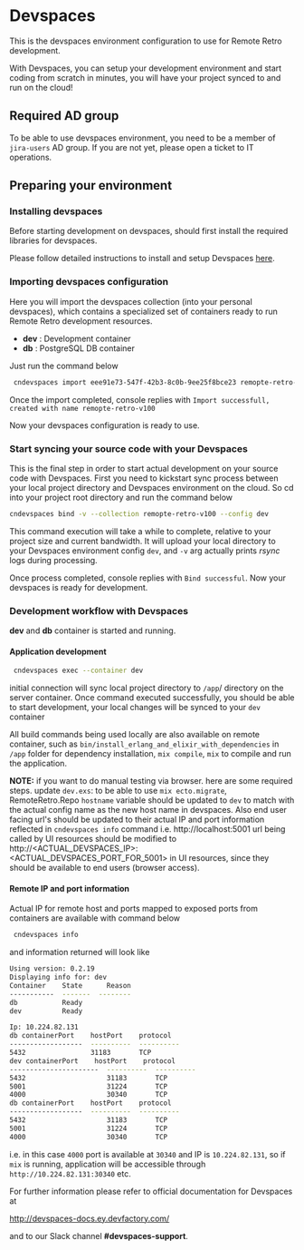 # Devspaces
This is the devspaces environment configuration to use for Remote Retro development. 

With Devspaces, you can setup your development environment
and start coding from scratch in minutes, you will have your project synced to and run on the cloud!

## Required AD group
To be able to use devspaces environment, you need to be a member of `jira-users` AD group. If you are not yet, please open a ticket to IT operations.

## Preparing your environment

### Installing devspaces

  Before starting development on devspaces, should first install the required libraries for devspaces. 
  
  Please follow detailed instructions to install and setup Devspaces 
  [here](http://devspaces-docs.ey.devfactory.com/installation/index.html).
  
### Importing devspaces configuration
  Here you will import the devspaces collection (into your personal devspaces), which contains a specialized set of containers ready to run Remote Retro development resources.
  - **dev** : Development container
  - **db** : PostgreSQL DB container
  
  Just run the command below
  ```sh
   cndevspaces import eee91e73-547f-42b3-8c0b-9ee25f8bce23 remopte-retro-v100
  ```
  Once the import completed, console replies with ```Import successfull, created with name remopte-retro-v100```
  
  Now your devspaces configuration is ready to use.
  
### Start syncing your source code with your Devspaces

  This is the final step in order to start actual development on your source code with Devspaces. 
  First you need to kickstart sync process between your local project directory and Devspaces environment on the cloud. So cd into your project root directory and run the command below
  ```sh
  cndevspaces bind -v --collection remopte-retro-v100 --config dev
  ```
  This command execution will take a while to complete, relative to your project size and current bandwidth. It will upload your local directory to your Devspaces environment config ```dev```, and ```-v``` arg actually prints *rsync* logs during processing.
  
  Once process completed, console replies with ```Bind successful```. Now your devspaces is ready for development.
  
### Development workflow with Devspaces
  **dev** and **db** container is started and running. 

  #### Application development

  ```sh
   cndevspaces exec --container dev
  ```
  initial connection will sync local project directory to `/app`/ directory on the server container. Once command executed successfully, you should be able to start development, your local changes will be synced to your ```dev``` container 

  All build commands being used locally are also available on remote container, such as `bin/install_erlang_and_elixir_with_dependencies` in `/app` folder for dependency installation, `mix compile`, `mix` to compile and run the application.

  __NOTE:__ if you want to do manual testing via browser. here are some required steps.
  update `dev.exs`: to be able to use `mix ecto.migrate`, RemoteRetro.Repo `hostname` variable should be updated to `dev` to match with the actual config name as the new host name in devspaces. Also end user facing url's should be updated to their actual IP and port information reflected in `cndevspaces info` command  i.e. http://localhost:5001 url being called by UI resources should be modified to http://<ACTUAL_DEVSPACES_IP>:<ACTUAL_DEVSPACES_PORT_FOR_5001> in UI resources, since they should be available to end users (browser access).

  #### Remote IP and port information

  Actual IP for remote host and ports mapped to exposed ports from containers are available with command below

  ```sh
   cndevspaces info
  ```   
  and information returned will look like 
  ```sh
Using version: 0.2.19
Displaying info for: dev
Container    State      Reason
-----------  -------  --------
db           Ready
dev          Ready

Ip: 10.224.82.131
db containerPort    hostPort    protocol
------------------  ----------  ----------
5432                31183       TCP
dev containerPort    hostPort    protocol
----------------------  ----------  ----------
5432                    31183       TCP
5001                    31224       TCP
4000                    30340       TCP
db containerPort    hostPort    protocol
------------------  ----------  ----------
5432                    31183       TCP
5001                    31224       TCP
4000                    30340       TCP
```

i.e. in this case `4000` port is available at `30340` and IP is `10.224.82.131`, so if `mix` is running, application will be accessible through `http://10.224.82.131:30340` etc.
 

For further information please refer to official documentation for Devspaces at

http://devspaces-docs.ey.devfactory.com/

and to our Slack channel **#devspaces-support**.
